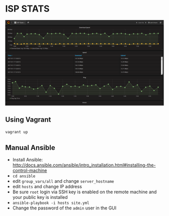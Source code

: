 # ISP STATS

![Grafana](/images/grafana.png?raw=true "Grafana")

## Using Vagrant
`vagrant up`

## Manual Ansible
* Install Ansible: http://docs.ansible.com/ansible/intro_installation.html#installing-the-control-machine
* `cd ansible`
* edit `group_vars/all` and change `server_hostname`
* edit `hosts` and change IP address
* Be sure `root` login via SSH key is enabled on the remote machine and your public key is installed
* `ansible-playbook -i hosts site.yml`
* Change the password of the `admin` user in the GUI

